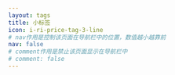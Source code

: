 ```yaml
---
layout: tags
title: 小标签
icon: i-ri-price-tag-3-line
# nav作用是控制该页面在导航栏中的位置，数值越小越靠前
nav: false
# comment作用是禁止该页面显示在导航栏中
# comment: false
---
```

